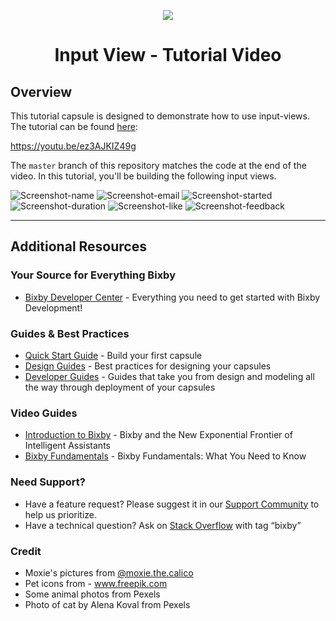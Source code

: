 <p align="Center">
  <img src="https://bixbydevelopers.com/dev/docs-assets/resources/dev-guide/bixby_logo_github-11221940070278028369.png">
  <br/>
  <h1 align="Center">Input View - Tutorial Video</h1>
</p>

## Overview

This tutorial capsule is designed to demonstrate how to use input-views. The tutorial can be found [here](https://youtu.be/ez3AJKIZ49g):

https://youtu.be/ez3AJKIZ49g

The `master` branch of this repository matches the code at the end of the video. In this tutorial, you'll be building the following input views.

![Screenshot-name](/assets/readme/name.png)
![Screenshot-email](/assets/readme/email.png)
![Screenshot-started](/assets/readme/started.png)
![Screenshot-duration](/assets/readme/duration.png)
![Screenshot-like](/assets/readme/like.png)
![Screenshot-feedback](/assets/readme/feedback.png)

---

## Additional Resources

### Your Source for Everything Bixby

- [Bixby Developer Center](http://bixbydevelopers.com) - Everything you need to get started with Bixby Development!

### Guides & Best Practices

- [Quick Start Guide](https://bixbydevelopers.com/dev/docs/get-started/quick-start) - Build your first capsule
- [Design Guides](https://bixbydevelopers.com/dev/docs/dev-guide/design-guides) - Best practices for designing your capsules
- [Developer Guides](https://bixbydevelopers.com/dev/docs/dev-guide/developers) - Guides that take you from design and modeling all the way through deployment of your capsules

### Video Guides

- [Introduction to Bixby](https://youtu.be/DFvpK4PosvI) - Bixby and the New Exponential Frontier of Intelligent Assistants
- [Bixby Fundamentals](https://bixby.developer.samsung.com/newsroom/en-us/22/01/2019/Teaching-Bixby-Fundamentals-What-You-Need-to-Know) - Bixby Fundamentals: What You Need to Know

### Need Support?

- Have a feature request? Please suggest it in our [Support Community](https://support.bixbydevelopers.com/hc/en-us/community/topics/360000183273-Feature-Requests) to help us prioritize.
- Have a technical question? Ask on [Stack Overflow](https://stackoverflow.com/questions/tagged/bixby) with tag “bixby”

### Credit

- Moxie's pictures from [@moxie.the.calico](https://www.instagram.com/moxie.the.calico/)
- Pet icons from - www.freepik.com
- Some animal photos from Pexels
- Photo of cat by Alena Koval from Pexels

